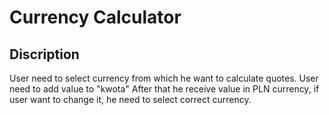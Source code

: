 # Currency Calculator

## Discription

User need to select currency from which he want to calculate quotes.
User need to add value to "kwota"
After that he receive value in PLN currency, if user want to change it, he need to select correct currency.
